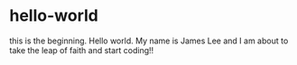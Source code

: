 # hello-world
this is the beginning.
Hello world. My name is James Lee and I am about to take the leap of faith and start coding!!
